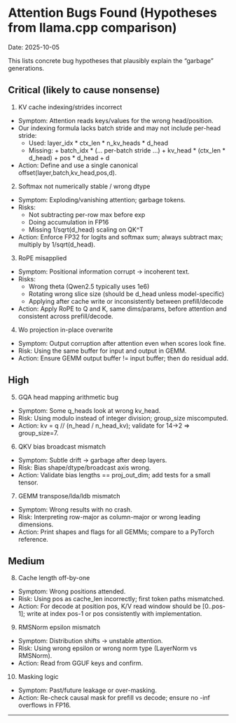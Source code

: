 # Attention Bugs Found (Hypotheses from llama.cpp comparison)

Date: 2025-10-05

This lists concrete bug hypotheses that plausibly explain the “garbage” generations.

## Critical (likely to cause nonsense)

1) KV cache indexing/strides incorrect
- Symptom: Attention reads keys/values for the wrong head/position.
- Our indexing formula lacks batch stride and may not include per-head stride:
  - Used: layer_idx * ctx_len * n_kv_heads * d_head
  - Missing: + batch_idx * (… per-batch stride …) + kv_head * (ctx_len * d_head) + pos * d_head + d
- Action: Define and use a single canonical offset(layer,batch,kv_head,pos,d).

2) Softmax not numerically stable / wrong dtype
- Symptom: Exploding/vanishing attention; garbage tokens.
- Risks:
  - Not subtracting per-row max before exp
  - Doing accumulation in FP16
  - Missing 1/sqrt(d_head) scaling on QK^T
- Action: Enforce FP32 for logits and softmax sum; always subtract max; multiply by 1/sqrt(d_head).

3) RoPE misapplied
- Symptom: Positional information corrupt → incoherent text.
- Risks:
  - Wrong theta (Qwen2.5 typically uses 1e6)
  - Rotating wrong slice size (should be d_head unless model-specific)
  - Applying after cache write or inconsistently between prefill/decode
- Action: Apply RoPE to Q and K, same dims/params, before attention and consistent across prefill/decode.

4) Wo projection in-place overwrite
- Symptom: Output corruption after attention even when scores look fine.
- Risk: Using the same buffer for input and output in GEMM.
- Action: Ensure GEMM output buffer != input buffer; then do residual add.

## High

5) GQA head mapping arithmetic bug
- Symptom: Some q_heads look at wrong kv_head.
- Risk: Using modulo instead of integer division; group_size miscomputed.
- Action: kv = q // (n_head / n_head_kv); validate for 14→2 => group_size=7.

6) QKV bias broadcast mismatch
- Symptom: Subtle drift → garbage after deep layers.
- Risk: Bias shape/dtype/broadcast axis wrong.
- Action: Validate bias lengths == proj_out_dim; add tests for a small tensor.

7) GEMM transpose/lda/ldb mismatch
- Symptom: Wrong results with no crash.
- Risk: Interpreting row-major as column-major or wrong leading dimensions.
- Action: Print shapes and flags for all GEMMs; compare to a PyTorch reference.

## Medium

8) Cache length off-by-one
- Symptom: Wrong positions attended.
- Risk: Using pos as cache_len incorrectly; first token paths mismatched.
- Action: For decode at position pos, K/V read window should be [0..pos-1]; write at index pos-1 or pos consistently with implementation.

9) RMSNorm epsilon mismatch
- Symptom: Distribution shifts → unstable attention.
- Risk: Using wrong epsilon or wrong norm type (LayerNorm vs RMSNorm).
- Action: Read from GGUF keys and confirm.

10) Masking logic
- Symptom: Past/future leakage or over-masking.
- Action: Re-check causal mask for prefill vs decode; ensure no -inf overflows in FP16.

---